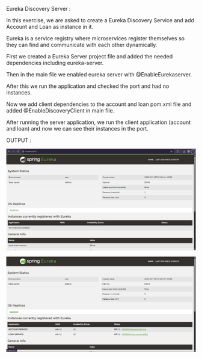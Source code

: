 Eureka Discovery Server :

In this exercise, we are asked to create a Eureka Discovery Service and add Account and Loan as instance in it.

Eureka is a service registry where microservices register themselves so they can find and communicate with each other dynamically.

First we created a Eureka Server project file and added the needed dependencies including eureka-server.

Then in the main file we enabled eureka server with @EnableEurekaserver.

After this we run the application and checked the port and had no instances.

Now we add client dependencies to the account and loan pom.xml file and added @EnableDiscoveryClient in main file.

After running the server application, we run the client application (account and loan) and now we can see their instances in the port.


OUTPUT :

![img.png](img.png)


![img_1.png](img_1.png)